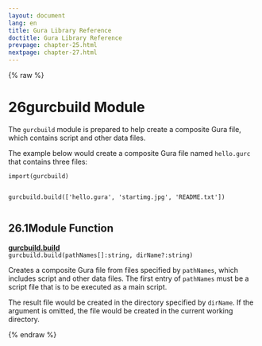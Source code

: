 ```yaml
---
layout: document
lang: en
title: Gura Library Reference
doctitle: Gura Library Reference
prevpage: chapter-25.html
nextpage: chapter-27.html
---
```

{% raw %}
<h1><span class="caption-index-1">26</span><a name="anchor-26"></a>gurcbuild Module</h1>
<p>
The <code class="highlighter-rouge">gurcbuild</code> module is prepared to help create a composite Gura file, which contains script and other data files.
</p>
<p>
The example below would create a composite Gura file named <code class="highlighter-rouge">hello.gurc</code> that contains three files:
</p>
<pre class="highlight"><code>import(gurcbuild)

gurcbuild.build(['hello.gura', 'startimg.jpg', 'README.txt'])
</code></pre>
<h2><span class="caption-index-2">26.1</span><a name="anchor-26-1"></a>Module Function</h2>
<p>
<div><strong style="text-decoration:underline">gurcbuild.build</strong></div>
<div style="margin-bottom:1em"><code>gurcbuild.build(pathNames[]:string, dirName?:string)</code></div>
Creates a composite Gura file from files specified by <code class="highlighter-rouge">pathNames</code>, which includes script and other data files. The first entry of <code class="highlighter-rouge">pathNames</code> must be a script file that is to be executed as a main script.
</p>
<p>
The result file would be created in the directory specified by <code class="highlighter-rouge">dirName</code>. If the argument is omitted, the file would be created in the current working directory.
</p>
<p />

{% endraw %}
